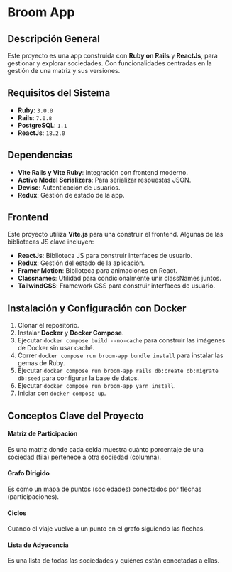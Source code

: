 # Broom App

## Descripción General

Este proyecto es una app construida con **Ruby on Rails** y **ReactJs**, para gestionar y explorar sociedades. Con funcionalidades centradas en la gestión de una matriz y sus versiones.

## Requisitos del Sistema

- **Ruby**: `3.0.0`
- **Rails**: `7.0.8`
- **PostgreSQL**: `1.1`
- **ReactJs**: `18.2.0`

## Dependencias

- **Vite Rails y Vite Ruby**: Integración con frontend moderno.
- **Active Model Serializers**: Para serializar respuestas JSON.
- **Devise**: Autenticación de usuarios.
- **Redux**: Gestión de estado de la app.

## Frontend

Este proyecto utiliza **Vite.js** para una construir el frontend. Algunas de las bibliotecas JS clave incluyen:

- **ReactJs**: Biblioteca JS para construir interfaces de usuario.
- **Redux**: Gestión del estado de la aplicación.
- **Framer Motion**: Biblioteca para animaciones en React.
- **Classnames**: Utilidad para condicionalmente unir classNames juntos.
- **TailwindCSS**: Framework CSS para construir interfaces de usuario.

## Instalación y Configuración con Docker

1. Clonar el repositorio.
2. Instalar **Docker** y **Docker Compose**.
3. Ejecutar `docker compose build --no-cache` para construir las imágenes de Docker sin usar caché.
4. Correr `docker compose run broom-app bundle install` para instalar las gemas de Ruby.
5. Ejecutar `docker compose run broom-app rails db:create db:migrate db:seed` para configurar la base de datos.
6. Ejecutar `docker compose run broom-app yarn install`.
7. Iniciar con `docker compose up`.

## Conceptos Clave del Proyecto

#### Matriz de Participación

Es una matriz donde cada celda muestra cuánto porcentaje de una sociedad (fila) pertenece a otra sociedad (columna).

#### Grafo Dirigido

Es como un mapa de puntos (sociedades) conectados por flechas (participaciones).

#### Ciclos

Cuando el viaje vuelve a un punto en el grafo siguiendo las flechas.

#### Lista de Adyacencia

Es una lista de todas las sociedades y quiénes están conectadas a ellas.
